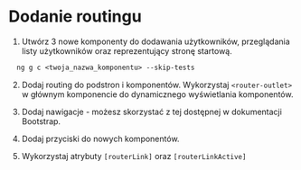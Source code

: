 # Dodanie routingu

1. Utwórz 3 nowe komponenty do dodawania użytkowników, przeglądania listy użytkowników oraz reprezentujący stronę startową.
```ps
  ng g c <twoja_nazwa_komponentu> --skip-tests
```

2. Dodaj routing do podstron i komponentów. Wykorzystaj `<router-outlet>` w głównym komponencie do dynamicznego wyświetlania komponentów.

3. Dodaj nawigacje - możesz skorzystać z tej dostępnej w dokumentacji Bootstrap.

4. Dodaj przyciski do nowych komponentów.

5. Wykorzystaj atrybuty `[routerLink]` oraz `[routerLinkActive]`
